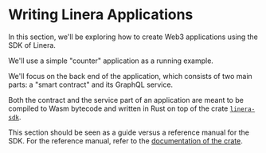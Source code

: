 # Writing Linera Applications

In this section, we'll be exploring how to create Web3 applications using the SDK of Linera.

We'll use a simple "counter" application as a running example.

We'll focus on the back end of the application, which consists of two main parts: a "smart
contract" and its GraphQL service.

Both the contract and the service part of an application are meant to be compiled to Wasm
bytecode and written in Rust on top of the crate
[`linera-sdk`](https://crates.io/crates/linera-sdk).

This section should be seen as a guide versus a reference manual for the SDK. For the
reference manual, refer to the [documentation of the
crate](https://docs.rs/linera-sdk/latest/linera_sdk/).
